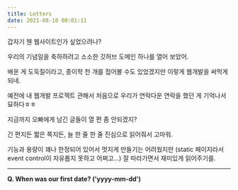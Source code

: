 ```yaml
---
title: Letters
date: 2021-08-10 00:01:11
---
```


갑자기 웬 웹사이트인가 싶었으려나?

우리의 기념일을 축하하려고 소소한 깃허브 도메인 하나를 열어 보았어.

배운 게 도둑질이라고, 종이학 천 개를 접어볼 수도 있었겠지만 이렇게 웹개발을 써먹게 되네.

 

예전에 내 웹개발 프로젝트 관해서 처음으로 우리가 연락다운 연락을 했던 게 기억나서 묘하다ㅎㅎ

지금까지 오빠에게 남긴 글들이 열 편 좀 안되겠지?

긴 편지든 짧은 쪽지든, 늘 한 줄 한 줄 진심으로 읽어줘서 고마워.

기능과 용량이 꽤나 한정되어 있어서 멋지게 만들기는 어려웠지만
(static 페이지라서 event control이 자유롭지 못하고 어쩌고...)
잘 따라가면서 재미있게 읽어주기를.

---

<strong>Q. When was our first date? ('yyyy-mm-dd')</strong>
